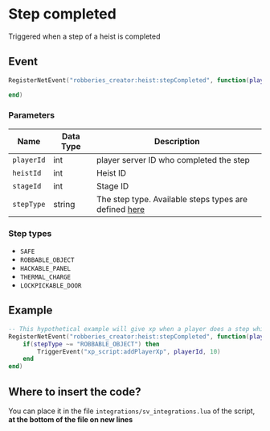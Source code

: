 # Step completed

Triggered when a step of a heist is completed

## Event

```lua
RegisterNetEvent("robberies_creator:heist:stepCompleted", function(playerId, heistId, stageId, stepType)

end)
```

### Parameters

| Name       | Data Type | Description                                                                           |
| ---------- | --------- | ------------------------------------------------------------------------------------- |
| `playerId` | int       | player server ID who completed the step                                               |
| `heistId`  | int       | Heist ID                                                                              |
| `stageId`  | int       | Stage ID                                                                              |
| `stepType` | string    | The step type. Available steps types are defined [here](step-completed.md#step-types) |

### Step types

* `SAFE`
* `ROBBABLE_OBJECT`
* `HACKABLE_PANEL`
* `THERMAL_CHARGE`
* `LOCKPICKABLE_DOOR`

## Example

```lua
-- This hypothetical example will give xp when a player does a step which has a minigame
RegisterNetEvent("robberies_creator:heist:stepCompleted", function(playerId, heistId, stageId, stepType)
    if(stepType ~= "ROBBABLE_OBJECT") then
        TriggerEvent("xp_script:addPlayerXp", playerId, 10)
    end
end)
```

## Where to insert the code?

You can place it in the file `integrations/sv_integrations.lua` of the script, **at the bottom of the file on new lines**
